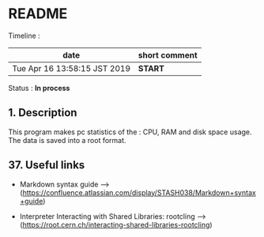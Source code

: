 #  **README**

   Timeline :

|            date                |         short comment                               | 
| -------------------------------|-----------------------------------------------------|
|  Tue Apr 16 13:58:15 JST 2019  |        **START**                                    |
   Status : **In process**

## 1. Description

   This program makes pc statistics of the : CPU, RAM  and disk space usage. The data is saved into a root format.

## 37. Useful links
   * Markdown syntax guide --> (https://confluence.atlassian.com/display/STASH038/Markdown+syntax+guide)

   * Interpreter Interacting with Shared Libraries: rootcling --> (https://root.cern.ch/interacting-shared-libraries-rootcling)
